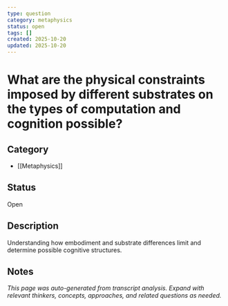 ```yaml
---
type: question
category: metaphysics
status: open
tags: []
created: 2025-10-20
updated: 2025-10-20
---
```


# What are the physical constraints imposed by different substrates on the types of computation and cognition possible?

## Category

- [[Metaphysics]]

## Status

Open

## Description

Understanding how embodiment and substrate differences limit and determine possible cognitive structures.

## Notes

*This page was auto-generated from transcript analysis. Expand with relevant thinkers, concepts, approaches, and related questions as needed.*
